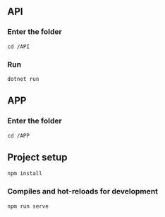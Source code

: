 ## API

### Enter the folder
```
cd /API
```

### Run
```
dotnet run
```

## APP

### Enter the folder
```
cd /APP
```

## Project setup
```
npm install
```

### Compiles and hot-reloads for development
```
npm run serve
```
